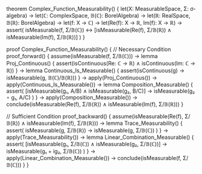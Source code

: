 theorem Complex_Function_Measurability() {
  let(X: MeasurableSpace, Σ: σ-algebra) →
  let(ℂ: ComplexSpace, 𝔹(ℂ): BorelAlgebra) →
  let(ℝ: RealSpace, 𝔹(ℝ): BorelAlgebra) →
  let(f: X → ℂ) →
  let(Re(f): X → ℝ, Im(f): X → ℝ) →
  assert(
    isMeasurable(f, Σ/𝔹(ℂ)) ↔ 
    [isMeasurable(Re(f), Σ/𝔹(ℝ)) ∧ isMeasurable(Im(f), Σ/𝔹(ℝ))]
  )
}

proof Complex_Function_Measurability() {
  // Necessary Condition
  proof_forward() {
    assume(isMeasurable(f, Σ/𝔹(ℂ))) →
    lemma Proj_Continuous() {
      assert(isContinuous(Re: ℂ → ℝ) ∧ isContinuous(Im: ℂ → ℝ))
    } →
    lemma Continuous_Is_Measurable() {
      assert(isContinuous(g) → isMeasurable(g, 𝔹(ℂ)/𝔹(ℝ)))
    } →
    apply(Proj_Continuous()) →
    apply(Continuous_Is_Measurable()) →
    lemma Composition_Measurable() {
      assert(
        [isMeasurable(g₁, A/B) ∧ isMeasurable(g₂, B/C)] →
        isMeasurable(g₂ ∘ g₁, A/C)
      )
    } →
    apply(Composition_Measurable()) →
    conclude(isMeasurable(Re(f), Σ/𝔹(ℝ)) ∧ isMeasurable(Im(f), Σ/𝔹(ℝ)))
  }

  // Sufficient Condition
  proof_backward() {
    assume(isMeasurable(Re(f), Σ/𝔹(ℝ)) ∧ isMeasurable(Im(f), Σ/𝔹(ℝ))) →
    lemma Trace_Measurability() {
      assert(
        isMeasurable(g, Σ/𝔹(ℝ)) → isMeasurable(g, Σ/𝔹(ℂ))
      )
    } →
    apply(Trace_Measurability()) →
    lemma Linear_Combination_Measurable() {
      assert(
        [isMeasurable(g₁, Σ/𝔹(ℂ)) ∧ isMeasurable(g₂, Σ/𝔹(ℂ))] →
        isMeasurable(g₁ + ig₂, Σ/𝔹(ℂ))
      )
    } →
    apply(Linear_Combination_Measurable()) →
    conclude(isMeasurable(f, Σ/𝔹(ℂ)))
  }
}